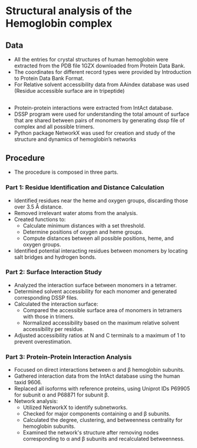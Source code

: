 # Structural analysis of the Hemoglobin complex

## Data
* All the entries for crystal structures of human  hemoglobin were extracted from the PDB file 1GZX  downloaded from Protein Data Bank.
* The coordinates for different  record types were provided by Introduction to Protein Data Bank Format.
* For Relative solvent accessibility data from AAindex database was used (Residue accessible surface are in tripeptide)

##
* Protein-protein interactions were extracted from IntAct database. 
* DSSP program were used for understanding the total amount of surface that are  shared between pairs of monomers by generating dssp file of complex and all possible trimers.
* Python  package NetworkX was used for creation and study of the structure and dynamics of hemoglobin’s networks 

## Procedure
* The procedure is composed in three parts. 
### Part 1: Residue Identification and Distance Calculation
* Identified residues near the heme and oxygen groups, discarding those over 3.5 Å distance.
* Removed irrelevant water atoms from the analysis.
* Created functions to:
   - Calculate minimum distances with a set threshold.
   - Determine positions of oxygen and heme groups.
   - Compute distances between all possible positions, heme, and oxygen groups.
* Identified potential interacting residues between monomers by locating salt bridges and hydrogen bonds.

### Part 2: Surface Interaction Study
* Analyzed the interaction surface between monomers in a tetramer.
* Determined solvent accessibility for each monomer and generated corresponding DSSP files.
* Calculated the interaction surface:
   - Compared the accessible surface area of monomers in tetramers with those in trimers.
   - Normalized accessibility based on the maximum relative solvent accessibility per residue.
* Adjusted accessibility ratios at N and C terminals to a maximum of 1 to prevent overestimation.

### Part 3: Protein-Protein Interaction Analysis
* Focused on direct interactions between α and β hemoglobin subunits.
* Gathered interaction data from the IntAct database using the human taxid 9606.
* Replaced all isoforms with reference proteins, using Uniprot IDs P69905 for subunit α and P68871 for subunit β.
* Network analysis:
  - Utilized NetworkX to identify subnetworks.
  - Checked for major components containing α and β subunits.
  - Calculated the degree, clustering, and betweenness centrality for hemoglobin subunits.
  - Examined the network's structure after removing nodes corresponding to α and β subunits and recalculated betweenness.
